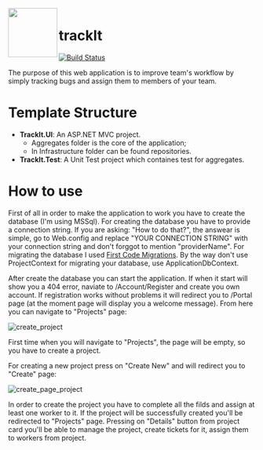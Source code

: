 <img align="left" width="100" height="100" src="https://user-images.githubusercontent.com/70466418/102879400-59d3ec80-4452-11eb-8214-e92c9d2e21c0.png">

# trackIt


[![Build Status](https://dev.azure.com/rolfindc/trackId/_apis/build/status/trackId-ASP.NET-CI?branchName=main)](https://dev.azure.com/rolfindc/trackId/_build/latest?definitionId=2&branchName=main)


The purpose of this web application is to improve team's workflow by simply tracking bugs and assign them to members of your team.

# Template Structure

- **TrackIt.UI**: An ASP.NET MVC project.
  - Aggregates folder is the core of the application;
  - In Infrastructure folder can be found repositories.
 - **TrackIt.Test**: A Unit Test project which containes test for aggregates.


# How to use

First of all in order to make the application to work you have to create the database (I'm using MSSql). For creating the database you have to provide a connection string. If you are asking: "How to do that?", the answear is simple, go to Web.config and replace "YOUR CONNECTION STRING" with your connection string and don't forggot to mention "providerName". For migrating the database I used [First Code Migrations](https://docs.microsoft.com/en-us/ef/ef6/modeling/code-first/migrations/). By the way don't use ProjectContext for migrating your database, use ApplicationDbContext.

After create the database you can start the application. If when it start will show you a 404 error, naviate to /Account/Register and create you own account. If registration works without problems it will redirect you to /Portal page (at the moment page will display you a welcome message). From here you can navigate to "Projects" page:

![create_project](https://user-images.githubusercontent.com/70466418/103475556-b28e7800-4db6-11eb-8dec-d337c5e47389.PNG)

First time when you will navigate to "Projects", the page will be empty, so you have to create a project.

For creating a new project press on "Create New" and will redirect you to "Create" page:

![create_page_project](https://user-images.githubusercontent.com/70466418/103475598-22046780-4db7-11eb-84b6-4b5513d6a757.PNG)

In order to create the project you have to complete all the filds and assign at least one worker to it. If the project will be successfully created you'll be redirected to "Projects" page. Pressing on "Details" button from project card you'll be able to manage the project, create tickets for it, assign them to workers from project.
